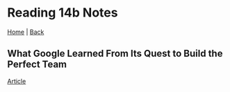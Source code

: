 # Reading 14b Notes

[Home](/README.md) | [Back](/201-main/201TableofContents.md)

## What Google Learned From Its Quest to Build the Perfect Team
[Article](https://www.nytimes.com/2016/02/28/magazine/what-google-learned-from-its-quest-to-build-the-perfect-team.html)


